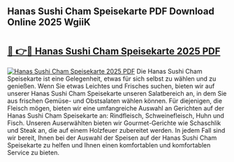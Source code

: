 ## Hanas Sushi Cham Speisekarte PDF Download Online 2025 WgiiK

# <h2><a href="http://gc6dws.nevu.top/?p=Hanas+Sushi+Cham+Speisekarte">🔗 👉🔴 Hanas Sushi Cham Speisekarte 2025 PDF</a></h2>

[![Hanas Sushi Cham Speisekarte 2025 PDF](https://i.imgur.com/dBaPXMq.png)](http://gc6dws.nevu.top/?p=Hanas+Sushi+Cham+Speisekarte)
Die Hanas Sushi Cham Speisekarte ist eine Gelegenheit, etwas für sich selbst zu wählen und zu genießen. Wenn Sie etwas Leichtes und Frisches suchen, bieten wir auf unserer Hanas Sushi Cham Speisekarte unseren Salatbereich an, in dem Sie aus frischen Gemüse- und Obstsalaten wählen können. Für diejenigen, die Fleisch mögen, bieten wir eine umfangreiche Auswahl an Gerichten auf der Hanas Sushi Cham Speisekarte an: Rindfleisch, Schweinefleisch, Huhn und Fisch. Unseren Auserwählten bieten wir Gourmet-Gerichte wie Schaschlik und Steak an, die auf einem Holzfeuer zubereitet werden. In jedem Fall sind wir bereit, Ihnen bei der Auswahl der Speisen auf der Hanas Sushi Cham Speisekarte zu helfen und Ihnen einen komfortablen und komfortablen Service zu bieten.
